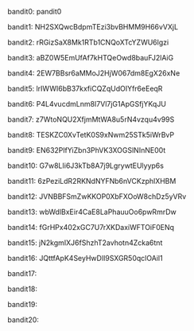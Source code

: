 
bandit0: pandit0

bandit1: NH2SXQwcBdpmTEzi3bvBHMM9H66vVXjL

bandit2: rRGizSaX8Mk1RTb1CNQoXTcYZWU6lgzi

bandit3: aBZ0W5EmUfAf7kHTQeOwd8bauFJ2lAiG

bandit4: 2EW7BBsr6aMMoJ2HjW067dm8EgX26xNe

bandit5: lrIWWI6bB37kxfiCQZqUdOIYfr6eEeqR

bandit6: P4L4vucdmLnm8I7Vl7jG1ApGSfjYKqJU

bandit7: z7WtoNQU2XfjmMtWA8u5rN4vzqu4v99S

bandit8: TESKZC0XvTetK0S9xNwm25STk5iWrBvP

bandit9: EN632PlfYiZbn3PhVK3XOGSlNInNE00t

bandit10: G7w8LIi6J3kTb8A7j9LgrywtEUlyyp6s

bandit11: 6zPeziLdR2RKNdNYFNb6nVCKzphlXHBM

bandit12: JVNBBFSmZwKKOP0XbFXOoW8chDz5yVRv

bandit13: wbWdlBxEir4CaE8LaPhauuOo6pwRmrDw

bandit14: fGrHPx402xGC7U7rXKDaxiWFTOiF0ENq

bandit15: jN2kgmIXJ6fShzhT2avhotn4Zcka6tnt

bandit16: JQttfApK4SeyHwDlI9SXGR50qclOAil1

bandit17: 

bandit18: 

bandit19: 

bandit20: 

